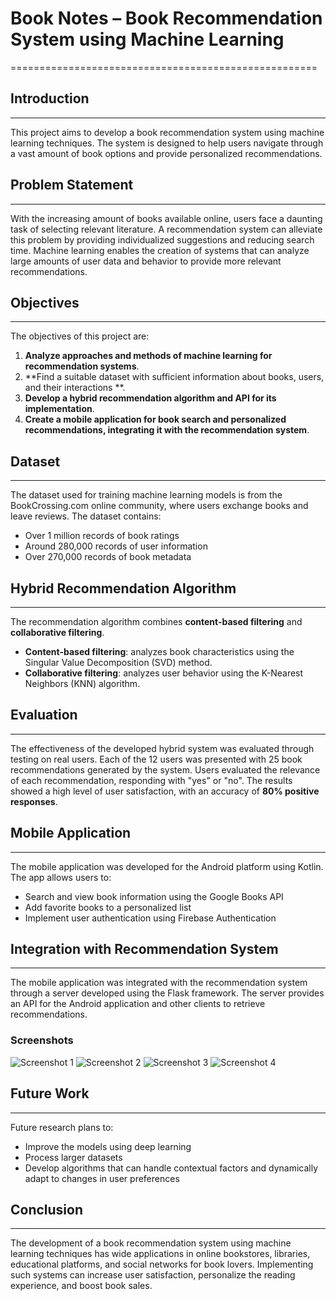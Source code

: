 # Book Notes – Book Recommendation System using Machine Learning
=====================================================

## Introduction
---------------

This project aims to develop a book recommendation system using machine learning techniques. The
system is designed to help users navigate through a vast amount of book options and provide
personalized recommendations.

## Problem Statement
--------------------

With the increasing amount of books available online, users face a daunting task of selecting
relevant literature. A recommendation system can alleviate this problem by providing individualized
suggestions and reducing search time. Machine learning enables the creation of systems that can
analyze large amounts of user data and behavior to provide more relevant recommendations.

## Objectives
--------------

The objectives of this project are:

1. **Analyze approaches and methods of machine learning for recommendation systems**.
2. **Find a suitable dataset with sufficient information about books, users, and their interactions
   **.
3. **Develop a hybrid recommendation algorithm and API for its implementation**.
4. **Create a mobile application for book search and personalized recommendations, integrating it
   with the recommendation system**.

## Dataset
------------

The dataset used for training machine learning models is from the BookCrossing.com online community,
where users exchange books and leave reviews. The dataset contains:

* Over 1 million records of book ratings
* Around 280,000 records of user information
* Over 270,000 records of book metadata

## Hybrid Recommendation Algorithm
-----------------------------------

The recommendation algorithm combines **content-based filtering** and **collaborative filtering**.

* **Content-based filtering**: analyzes book characteristics using the Singular Value
  Decomposition (SVD) method.
* **Collaborative filtering**: analyzes user behavior using the K-Nearest Neighbors (KNN) algorithm.

## Evaluation
--------------

The effectiveness of the developed hybrid system was evaluated through testing on real users. Each
of the 12 users was presented with 25 book recommendations generated by the system. Users evaluated
the relevance of each recommendation, responding with "yes" or "no". The results showed a high level
of user satisfaction, with an accuracy of **80% positive responses**.

## Mobile Application
---------------------

The mobile application was developed for the Android platform using Kotlin. The app allows users to:

* Search and view book information using the Google Books API
* Add favorite books to a personalized list
* Implement user authentication using Firebase Authentication

## Integration with Recommendation System
-----------------------------------------

The mobile application was integrated with the recommendation system through a server developed
using the Flask framework. The server provides an API for the Android application and other clients
to retrieve recommendations.

### Screenshots

![Screenshot 1](img/booknotesapp1.png)
![Screenshot 2](img/booknotesapp.png)
![Screenshot 3](img/kindle-novels.png)
![Screenshot 4](img/book-notes.png)

## Future Work
---------------

Future research plans to:

* Improve the models using deep learning
* Process larger datasets
* Develop algorithms that can handle contextual factors and dynamically adapt to changes in user
  preferences

## Conclusion
----------

The development of a book recommendation system using machine learning techniques has wide
applications in online bookstores, libraries, educational platforms, and social networks for book
lovers. Implementing such systems can increase user satisfaction, personalize the reading
experience, and boost book sales.